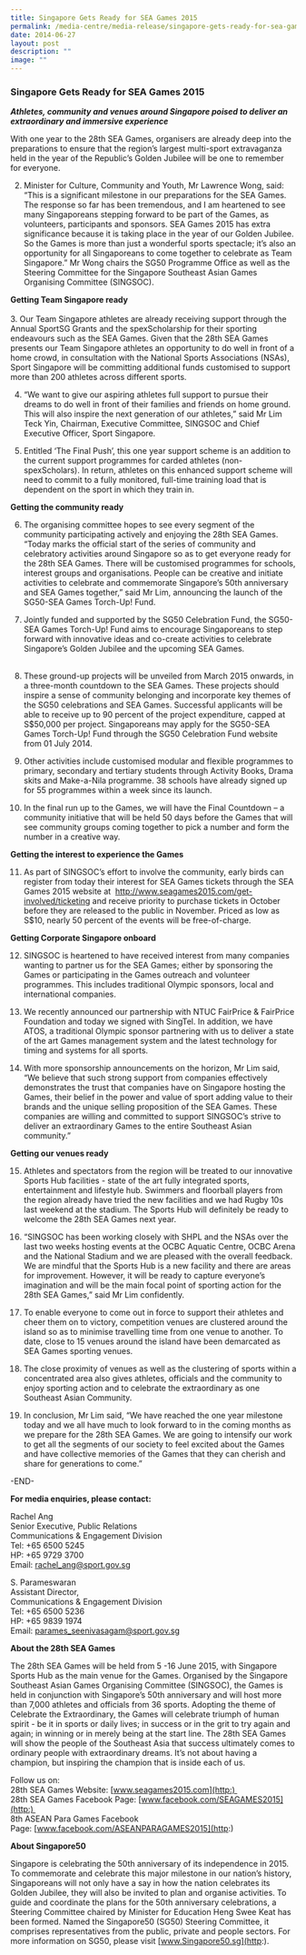 ```yaml
---
title: Singapore Gets Ready for SEA Games 2015
permalink: /media-centre/media-release/singapore-gets-ready-for-sea-games-2015/
date: 2014-06-27
layout: post
description: ""
image: ""
---
```

### **Singapore Gets Ready for SEA Games 2015**
**_Athletes, community and venues around Singapore poised to deliver an extraordinary and immersive experience_**

With one year to the 28th SEA Games, organisers are already deep into the preparations to ensure that the region’s largest multi-sport extravaganza held in the year of the Republic’s Golden Jubilee will be one to remember for everyone.

2. Minister for Culture, Community and Youth, Mr Lawrence Wong, said: “This is a significant milestone in our preparations for the SEA Games.  The response so far has been tremendous, and I am heartened to see many Singaporeans stepping forward to be part of the Games, as volunteers, participants and sponsors.  SEA Games 2015 has extra significance because it is taking place in the year of our Golden Jubilee.  So the Games is more than just a wonderful sports spectacle; it’s also an opportunity for all Singaporeans to come together to celebrate as Team Singapore.” Mr Wong chairs the SG50 Programme Office as well as the Steering Committee for the Singapore Southeast Asian Games Organising Committee (SINGSOC).

**Getting Team Singapore ready**  
    
3. Our Team Singapore athletes are already receiving support through the Annual SportSG Grants and the spexScholarship for their sporting endeavours such as the SEA Games. Given that the 28th SEA Games presents our Team Singapore athletes an opportunity to do well in front of a home crowd, in consultation with the National Sports Associations (NSAs), Sport Singapore will be committing additional funds customised to support more than 200 athletes across different sports.  
  
4. “We want to give our aspiring athletes full support to pursue their dreams to do well in front of their families and friends on home ground. This will also inspire the next generation of our athletes,” said Mr Lim Teck Yin, Chairman, Executive Committee, SINGSOC and Chief Executive Officer, Sport Singapore.   
  
5. Entitled ‘The Final Push’, this one year support scheme is an addition to the current support programmes for carded athletes (non-spexScholars). In return, athletes on this enhanced support scheme will need to commit to a fully monitored, full-time training load that is dependent on the sport in which they train in.  
  
**Getting the community ready**   
  
6. The organising committee hopes to see every segment of the community participating actively and enjoying the 28th SEA Games. “Today marks the official start of the series of community and celebratory activities around Singapore so as to get everyone ready for the 28th SEA Games. There will be customised programmes for schools, interest groups and organisations. People can be creative and initiate activities to celebrate and commemorate Singapore’s 50th anniversary and SEA Games together,” said Mr Lim, announcing the launch of the SG50-SEA Games Torch-Up! Fund.   
  
7. Jointly funded and supported by the SG50 Celebration Fund, the SG50-SEA Games Torch-Up! Fund aims to encourage Singaporeans to step forward with innovative ideas and co-create activities to celebrate Singapore’s Golden Jubilee and the upcoming SEA Games.   
   
8. These ground-up projects will be unveiled from March 2015 onwards, in a three-month countdown to the SEA Games. These projects should inspire a sense of community belonging and incorporate key themes of the SG50 celebrations and SEA Games. Successful applicants will be able to receive up to 90 percent of the project expenditure, capped at S$50,000 per project. Singaporeans may apply for the SG50-SEA Games Torch-Up! Fund through the SG50 Celebration Fund website from 01 July 2014.    
  
9. Other activities include customised modular and flexible programmes to primary, secondary and tertiary students through Activity Books, Drama skits and Make-a-Nila programme. 38 schools have already signed up for 55 programmes within a week since its launch.  
  
10. In the final run up to the Games, we will have the Final Countdown – a community initiative that will be held 50 days before the Games that will see community groups coming together to pick a number and form the number in a creative way.  
  
**Getting the interest to experience the Games**  
  
11. As part of SINGSOC’s effort to involve the community, early birds can register from today their interest for SEA Games tickets through the SEA Games 2015 website at  http://www.seagames2015.com/get-involved/ticketing and receive priority to purchase tickets in October before they are released to the public in November. Priced as low as S$10, nearly 50 percent of the events will be free-of-charge.  
  
**Getting Corporate Singapore onboard**  
  
12. SINGSOC is heartened to have received interest from many companies wanting to partner us for the SEA Games; either by sponsoring the Games or participating in the Games outreach and volunteer programmes. This includes traditional Olympic sponsors, local and international companies.   
  
13. We recently announced our partnership with NTUC FairPrice & FairPrice Foundation and today we signed with SingTel. In addition, we have ATOS, a traditional Olympic sponsor partnering with us to deliver a state of the art Games management system and the latest technology for timing and systems for all sports.   
  
14. With more sponsorship announcements on the horizon, Mr Lim said, “We believe that such strong support from companies effectively demonstrates the trust that companies have on Singapore hosting the Games, their belief in the power and value of sport adding value to their brands and the unique selling proposition of the SEA Games. These companies are willing and committed to support SINGSOC’s strive to deliver an extraordinary Games to the entire Southeast Asian community.”  
  
**Getting our venues ready**  
  
15. Athletes and spectators from the region will be treated to our innovative Sports Hub facilities - state of the art fully integrated sports, entertainment and lifestyle hub. Swimmers and floorball players from the region already have tried the new facilities and we had Rugby 10s last weekend at the stadium. The Sports Hub will definitely be ready to welcome the 28th SEA Games next year.  
  
16. “SINGSOC has been working closely with SHPL and the NSAs over the last two weeks hosting events at the OCBC Aquatic Centre, OCBC Arena and the National Stadium and we are pleased with the overall feedback. We are mindful that the Sports Hub is a new facility and there are areas for improvement. However, it will be ready to capture everyone’s imagination and will be the main focal point of sporting action for the 28th SEA Games,” said Mr Lim confidently.   
  
17. To enable everyone to come out in force to support their athletes and cheer them on to victory, competition venues are clustered around the island so as to minimise travelling time from one venue to another. To date, close to 15 venues around the island have been demarcated as SEA Games sporting venues.   
  
18. The close proximity of venues as well as the clustering of sports within a concentrated area also gives athletes, officials and the community to enjoy sporting action and to celebrate the extraordinary as one Southeast Asian Community.   
  
19. In conclusion, Mr Lim said, “We have reached the one year milestone today and we all have much to look forward to in the coming months as we prepare for the 28th SEA Games. We are going to intensify our work to get all the segments of our society to feel excited about the Games and have collective memories of the Games that they can cherish and share for generations to come.”  
  

\-END-

  
  
**For media enquiries, please contact:**  
  
Rachel Ang  
Senior Executive, Public Relations  
Communications & Engagement Division  
Tel: +65 6500 5245  
HP: +65 9729 3700  
Email: [rachel\_ang@sport.gov.sg](http:)  
  
S. Parameswaran   
Assistant Director,   
Communications & Engagement Division  
Tel: +65 6500 5236  
HP: +65 9839 1974  
Email: [parames\_seenivasagam@sport.gov.sg](http:)  
  
  
**About the 28th SEA Games**  
  
The 28th SEA Games will be held from 5 -16 June 2015, with Singapore Sports Hub as the main venue for the Games. Organised by the Singapore Southeast Asian Games Organising Committee (SINGSOC), the Games is held in conjunction with Singapore’s 50th anniversary and will host more than 7,000 athletes and officials from 36 sports. Adopting the theme of Celebrate the Extraordinary, the Games will celebrate triumph of human spirit - be it in sports or daily lives; in success or in the grit to try again and again; in winning or in merely being at the start line. The 28th SEA Games will show the people of the Southeast Asia that success ultimately comes to ordinary people with extraordinary dreams. It’s not about having a champion, but inspiring the champion that is inside each of us.   
  
Follow us on:   
28th SEA Games Website: [www.seagames2015.com](http:)   
28th SEA Games Facebook Page: [www.facebook.com/SEAGAMES2015](http:)   
8th ASEAN Para Games Facebook Page: [www.facebook.com/ASEANPARAGAMES2015](http:)  
  
**About Singapore50**  
  
Singapore is celebrating the 50th anniversary of its independence in 2015. To commemorate and celebrate this major milestone in our nation’s history, Singaporeans will not only have a say in how the nation celebrates its Golden Jubilee, they will also be invited to plan and organise activities. To guide and coordinate the plans for the 50th anniversary celebrations, a Steering Committee chaired by Minister for Education Heng Swee Keat has been formed. Named the Singapore50 (SG50) Steering Committee, it comprises representatives from the public, private and people sectors. For more information on SG50, please visit [www.Singapore50.sg](http:).